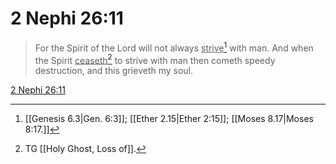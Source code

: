 # 2 Nephi 26:11

> For the Spirit of the Lord will not always <u>strive</u>[^a] with man. And when the Spirit <u>ceaseth</u>[^b] to strive with man then cometh speedy destruction, and this grieveth my soul.

[2 Nephi 26:11](https://www.churchofjesuschrist.org/study/scriptures/bofm/2-ne/26?lang=eng&id=p11#p11)


[^a]: [[Genesis 6.3|Gen. 6:3]]; [[Ether 2.15|Ether 2:15]]; [[Moses 8.17|Moses 8:17.]]
[^b]: TG [[Holy Ghost, Loss of]].
